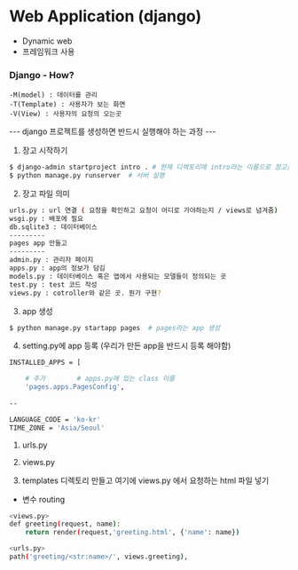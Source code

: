 # Web Application (django)

- Dynamic web
- 프레임워크 사용

### Django - How?

``` :bash
-M(model) : 데이터를 관리
-T(Template) : 사용자가 보는 화면
-V(View) : 사용자의 요청의 오는곳
```



--- django 프로젝트를 생성하면 반드시 실행해야 하는 과정 ---

1. 장고 시작하기

```bash
$ django-admin startproject intro . # 현재 디렉토리에 intro라는 이름으로 장고를 시작해라
$ python manage.py runserver  # 서버 실행
```

2. 장고 파일 의미

```bash
urls.py : url 연결 ( 요청을 확인하고 요청이 어디로 가야하는지 / views로 넘겨줌)
wsgi.py : 배포에 필요
db.sqlite3 : 데이터베이스
---------
pages app 만들고
---------
admin.py : 관리자 페이지
apps.py : app의 정보가 담김
models.py : 데이터베이스 혹은 앱에서 사용되는 모델들이 정의되는 곳
test.py : test 코드 작성
views.py : cotroller와 같은 곳. 뭔가 구현?
```

3. app 생성

```bash
$ python manage.py startapp pages  # pages라는 app 생성
```

4. setting.py에 app 등록 (우리가 만든 app을 반드시 등록 해야함)

```bash
INSTALLED_APPS = [

	# 추가        # apps.py에 있는 class 이름
    'pages.apps.PagesConfig',  
    
--

LANGUAGE_CODE = 'ko-kr'
TIME_ZONE = 'Asia/Seoul'

```



1. urls.py

2. views.py

3. templates 디렉토리 만들고 여기에 views.py 에서 요청하는 html 파일 넣기



- 변수 routing

```bash
<views.py>
def greeting(request, name):
    return render(request,'greeting.html', {'name': name})

<urls.py>
path('greeting/<str:name>/', views.greeting),
```

